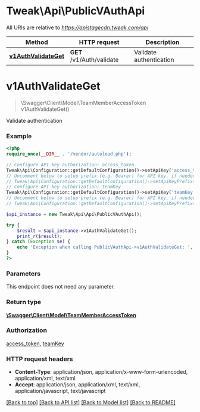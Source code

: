 # Tweak\Api\PublicVAuthApi

All URIs are relative to *https://apistagecdn.tweak.com/api*

Method | HTTP request | Description
------------- | ------------- | -------------
[**v1AuthValidateGet**](PublicVAuthApi.md#v1AuthValidateGet) | **GET** /v1/Auth/validate | Validate authentication


# **v1AuthValidateGet**
> \Swagger\Client\Model\TeamMemberAccessToken v1AuthValidateGet()

Validate authentication

### Example
```php
<?php
require_once(__DIR__ . '/vendor/autoload.php');

// Configure API key authorization: access_token
Tweak\Api\Configuration::getDefaultConfiguration()->setApiKey('access_token', 'YOUR_API_KEY');
// Uncomment below to setup prefix (e.g. Bearer) for API key, if needed
// Tweak\Api\Configuration::getDefaultConfiguration()->setApiKeyPrefix('access_token', 'Bearer');
// Configure API key authorization: teamKey
Tweak\Api\Configuration::getDefaultConfiguration()->setApiKey('teamKey', 'YOUR_API_KEY');
// Uncomment below to setup prefix (e.g. Bearer) for API key, if needed
// Tweak\Api\Configuration::getDefaultConfiguration()->setApiKeyPrefix('teamKey', 'Bearer');

$api_instance = new Tweak\Api\Api\PublicVAuthApi();

try {
    $result = $api_instance->v1AuthValidateGet();
    print_r($result);
} catch (Exception $e) {
    echo 'Exception when calling PublicVAuthApi->v1AuthValidateGet: ', $e->getMessage(), PHP_EOL;
}
?>
```

### Parameters
This endpoint does not need any parameter.

### Return type

[**\Swagger\Client\Model\TeamMemberAccessToken**](../Model/TeamMemberAccessToken.md)

### Authorization

[access_token](../../README.md#access_token), [teamKey](../../README.md#teamKey)

### HTTP request headers

 - **Content-Type**: application/json, application/x-www-form-urlencoded, application/xml, text/xml
 - **Accept**: application/json, application/xml, text/xml, application/javascript, text/javascript

[[Back to top]](#) [[Back to API list]](../../README.md#documentation-for-api-endpoints) [[Back to Model list]](../../README.md#documentation-for-models) [[Back to README]](../../README.md)

